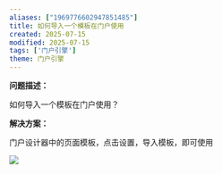 ```yaml
---
aliases: ["1969776602947851485"]
title: 如何导入一个模板在门户使用
created: 2025-07-15
modified: 2025-07-15
tags: ['门户引擎']
theme: 门户引擎
---
```


**问题描述：**

如何导入一个模板在门户使用？

**解决方案：**

门户设计器中的页面模板，点击设置，导入模板，即可使用

![](7092397606da58d8c8e35e5f260bdf00.jpg)